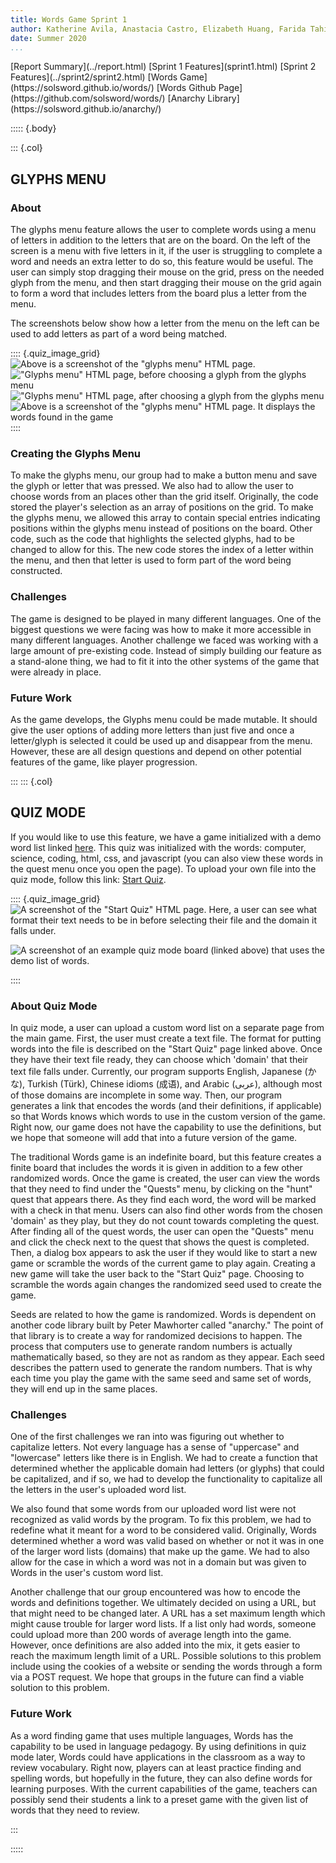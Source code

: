```yaml
---
title: Words Game Sprint 1
author: Katherine Avila, Anastacia Castro, Elizabeth Huang, Farida Tahiry, and Peter Mawhorter
date: Summer 2020
...
```


<nav>
[Report Summary](../report.html)
[Sprint 1 Features](sprint1.html)
[Sprint 2 Features](../sprint2/sprint2.html)
[Words Game](https://solsword.github.io/words/)
[Words Github Page](https://github.com/solsword/words/)
[Anarchy Library](https://solsword.github.io/anarchy/)
</nav>

::::: {.body}

::: {.col}

## GLYPHS MENU

### About 

The glyphs menu feature allows the user to complete words using a menu of letters in addition to the letters that are on the board. On the left of the screen is a menu with five letters in it, if the user is struggling to complete a word and needs an extra letter to do so, this feature would be useful. The user can simply stop dragging their mouse on the grid, press on the needed glyph from the menu, and then start dragging their mouse on the grid again to form a word that includes letters from the board plus a letter from the menu.   

The screenshots below show how a letter from the menu on the left can be used to add letters as part of a word being matched.

:::: {.quiz_image_grid}
![Above is a screenshot of the "glyphs menu" HTML page. ](GM3.jpg)
!["Glyphs menu" HTML page, before choosing a glyph from the glyphs menu ](GM2.jpg)
!["Glyphs menu" HTML page, after choosing a glyph from the glyphs menu](GM1.jpg)
![Above is a screenshot of the "glyphs menu" HTML page. It displays the words found in the game](GM.jpg)
::::

### Creating the Glyphs Menu 

To make the glyphs menu, our group had to make a button menu and save the glyph or letter that was pressed. We also had to allow the user to choose words from an places other than the grid itself. Originally, the code stored the player's selection as an array of positions on the grid. To make the glyphs menu, we allowed this array to contain special entries indicating positions within the glyphs menu instead of positions on the board. Other code, such as the code that highlights the selected glyphs, had to be changed to allow for this. The new code stores the index of a letter within the menu, and then that letter is used to form part of the word being constructed.

### Challenges 

The game is designed to be played in many different languages. One of the biggest questions we were facing was how to make it more accessible in many different languages. Another challenge we faced was working with a large amount of pre-existing code. Instead of simply building our feature as a stand-alone thing, we had to fit it into the other systems of the game that were already in place.


### Future Work

As the game develops, the Glyphs menu could be made mutable. It should give the user options of adding more letters than just five and once a letter/glyph is selected it could be used up and disappear from the menu. However, these are all design questions and depend on other potential features of the game, like player progression.

:::
::: {.col}

## QUIZ MODE

If you would like to use this feature, we have a game initialized with a demo word list linked <a href="https://cs.wellesley.edu/~expressive/words/index.html#mode=quiz,words=computer`definition%25201~science`definition%25202~coding`definition%25203~html`definition%25204~css`definition%25205~javascript`definition%25206,domain=English">here</a>. This quiz was initialized with the words: computer, science, coding, html, css, and javascript (you can also view these words in the quest menu once you open the page). To upload your own file into the quiz mode, follow this link: <a href="https://cs.wellesley.edu/~expressive/words/start_quiz.html">Start Quiz</a>.

:::: {.quiz_image_grid}
![A screenshot of the "Start Quiz" HTML page. Here, a user can see what format their text needs to be in before selecting their file and the domain it falls under.](start_quiz.JPG)


![A screenshot of an example quiz mode board (linked above) that uses the demo list of words.](quiz_demo_img.JPG)

::::

### About Quiz Mode

In quiz mode, a user can upload a custom word list on a separate page from the main game. First, the user must create a text file. The format for putting words into the file is described on the "Start Quiz" page linked above. Once they have their text file ready, they can choose which 'domain' that their text file falls under. Currently, our program supports English, Japanese (かな), Turkish (Türk), Chinese idioms (成语), and Arabic (عربى), although most of those domains are incomplete in some way. Then, our program generates a link that encodes the words (and their definitions, if applicable) so that Words knows which words to use in the custom version of the game. Right now, our game does not have the capability to use the definitions, but we hope that someone will add that into a future version of the game.

The traditional Words game is an indefinite board, but this feature creates a finite board that includes the words it is given in addition to a few other randomized words. Once the game is created, the user can view the words that they need to find under the "Quests" menu, by clicking on the "hunt" quest that appears there. As they find each word, the word will be marked with a check in that menu. Users can also find other words from the chosen 'domain' as they play, but they do not count towards completing the quest. After finding all of the quest words, the user can open the "Quests" menu and click the check next to the quest that shows the quest is completed. Then, a dialog box appears to ask the user if they would like to start a new game or scramble the words of the current game to play again. Creating a new game will take the user back to the "Start Quiz" page. Choosing to scramble the words again changes the randomized seed used to create the game. 

Seeds are related to how the game is randomized. Words is dependent on another code library built by Peter Mawhorter called "anarchy." The point of that library is to create a way for randomized decisions to happen. The process that computers use to generate random numbers is actually mathematically based, so they are not as random as they appear. Each seed describes the pattern used to generate the random numbers. That is why each time you play the game with the same seed and same set of words, they will end up in the same places.

### Challenges

One of the first challenges we ran into was figuring out whether to capitalize letters. Not every language has a sense of "uppercase" and "lowercase" letters like there is in English. We had to create a function that determined whether the applicable domain had letters (or glyphs) that could be capitalized, and if so, we had to develop the functionality to capitalize all the letters in the user's uploaded word list.

We also found that some words from our uploaded word list were not recognized as valid words by the program. To  fix this problem, we had to redefine what it meant for a word to be considered valid. Originally, Words determined whether a word was valid based on whether or not it was in one of the larger word lists (domains) that make up the game. We had to also allow for the case in which a word was not in a domain but was given to Words in the user's custom word list.

Another challenge that our group encountered was how to encode the words and definitions together. We ultimately decided on using a URL, but that might need to be changed later. A URL has a set maximum length which might cause trouble for larger word lists. If a list only had words, someone could upload more than 200 words of average length into the game. However, once definitions are also added into the mix, it gets easier to reach the maximum length limit of a URL. Possible solutions to this problem include using the cookies of a website or sending the words through a form via a POST request. We hope that groups in the future can find a viable solution to this problem.

### Future Work

As a word finding game that uses multiple languages, Words has the capability to be used in language pedagogy. By using definitions in quiz mode later, Words could have applications in the classroom as a way to review vocabulary. Right now, players can at least practice finding and spelling words, but hopefully in the future, they can also define words for learning purposes. With the current capabilities of the game, teachers can possibly send their students a link to a preset game with the given list of words that they need to review.

:::

:::::
